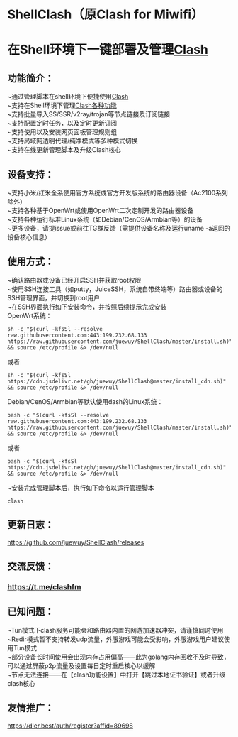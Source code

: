 # ShellClash（原Clash for Miwifi）
在Shell环境下一键部署及管理[Clash](https://github.com/Dreamacro/clash)
=====

功能简介：
--
~通过管理脚本在shell环境下便捷使用[Clash](https://github.com/Dreamacro/clash)<br>
~支持在Shell环境下管理[Clash各种功能](https://lancellc.gitbook.io/clash)<br>
~支持批量导入SS/SSR/v2ray/trojan等节点链接及订阅链接<br>~支持配置定时任务，以及定时更新订阅<br>~支持使用以及安装网页面板管理规则组<br>
~支持局域网透明代理/纯净模式等多种模式切换<br>~支持在线更新管理脚本及升级Clash核心<br>

设备支持：
--

~支持小米/红米全系使用官方系统或官方开发版系统的路由器设备（Ac2100系列除外）<br>
~支持各种基于OpenWrt或使用OpenWrt二次定制开发的路由器设备<br>
~支持各种运行标准Linux系统（如Debian/CenOS/Armbian等）的设备<br>
~更多设备，请提issue或前往TG群反馈（需提供设备名称及运行uname -a返回的设备核心信息）<br>

使用方式：
--
~确认路由器或设备已经开启SSH并获取root权限<br>
~使用SSH连接工具（如putty，JuiceSSH，系统自带终端等）路由器或设备的SSH管理界面，并切换到root用户<br>
~在SSH界面执行如下安装命令，并按照后续提示完成安装<br>
OpenWrt系统：

```Shell
sh -c "$(curl -kfsSl --resolve raw.githubusercontent.com:443:199.232.68.133 https://raw.githubusercontent.com/juewuy/ShellClash/master/install.sh)" && source /etc/profile &> /dev/null
```
或者
```Shell
sh -c "$(curl -kfsSl https://cdn.jsdelivr.net/gh/juewuy/ShellClash@master/install_cdn.sh)" && source /etc/profile &> /dev/null
```
Debian/CenOS/Armbian等默认使用dash的Linux系统：
```Shell
bash -c "$(curl -kfsSl --resolve raw.githubusercontent.com:443:199.232.68.133 https://raw.githubusercontent.com/juewuy/ShellClash/master/install.sh)" && source /etc/profile &> /dev/null
```
或者
```Shell
bash -c "$(curl -kfsSl https://cdn.jsdelivr.net/gh/juewuy/ShellClash@master/install_cdn.sh)" && source /etc/profile &> /dev/null
```
~安装完成管理脚本后，执行如下命令以运行管理脚本<br>

```Shell
clash
```

更新日志：
--
https://github.com/juewuy/ShellClash/releases

交流反馈：
--
### https://t.me/clashfm 

已知问题：
--
~Tun模式下clash服务可能会和路由器内置的网游加速器冲突，请谨慎同时使用<br>
~Redir模式暂不支持转发udp流量，外服游戏可能会受影响，外服游戏用户建议使用Tun模式<br>
~部分设备长时间使用会出现内存占用偏高——此为golang内存回收不及时导致，可以通过屏蔽p2p流量及设置每日定时重启核心以缓解<br>
~节点无法连接——在【clash功能设置】中打开【跳过本地证书验证】或者升级clash核心<br>

友情推广：
--
https://dler.best/auth/register?affid=89698
